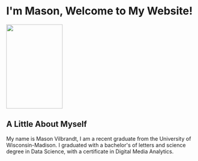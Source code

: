 # I'm Mason, Welcome to My Website!
<img src = "https://github.com/user-attachments/assets/3b5af849-4cf1-4207-b026-9cf3f946a741" width = "150" height = "225" />

## A Little About Myself
My name is Mason Vilbrandt, I am a recent graduate from the University of Wisconsin-Madison. I graduated with a bachelor's of letters and science degree in Data Science, with a certificate in Digital Media Analytics.

